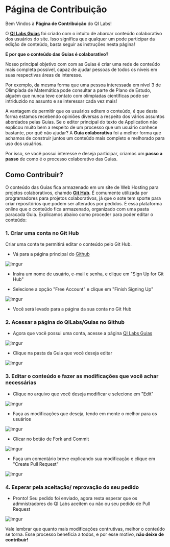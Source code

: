 # Página de Contribuição

Bem Vindos à **Página de Contribuição** do QI Labs!

O [**QI Labs Guias**](http://www.qilabs.org/guias) foi criado com o intuito de abarcar conteúdo colaborativo dos usuários do site. Isso significa que qualquer um pode participar da edição de conteúdo, basta seguir as instruções nesta página!

**E por que o conteúdo das Guias é colaborativo?**

Nosso principal objetivo com com as Guias é criar uma rede de conteúdo mais completa possível, capaz de ajudar pessoas de todos os níveis em suas respectivas áreas de interesse. 

Por exemplo, da mesma forma que uma pessoa interessada em nível 3 de Olimpíada de Matemática pode consultar a parte de Plano de Estudo, alguém que nunca teve contato com olimpíadas científicas pode ser intriduzido no assunto e se interessar cada vez mais!

A vantagem de permitir que os usuários editem o conteúdo, é que desta forma estamos recebendo opiniões diversas a respeito dos vários assuntos abordados pelas Guias. Se o editor principal do texto de Application não explicou muito bem a respeito de um processo que um usuário conhece bastante, por quê não ajudar? A **Guia colaborativa** foi a melhor forma que achamos de construir juntos um conteúdo mais completo e melhorado para uso dos usuários.

Por isso, se você possui interesse e deseja participar, criamos um **passo a passo** de como é o processo colaborativo das Guias.

## Como Contribuir?

O conteúdo das Guias fica armazenado em um site de Web Hosting para projetos colaborativos, chamdo [**Git Hub**](github.com). É comumente utilizada por programadores para projetos colaborativos, já que o sote tem sporte para criar repositórios que podem ser alterados por pedidos. É essa plataforma online que o conteúdo fica armazenado, organizado com uma pasta paracada Guia. Explicamos abaixo como proceder para poder editar o conteúdo:

### 1. Criar uma conta no Git Hub

Criar uma conta te permitirá editar o conteúdo pelo Git Hub.

- Vá para a página principal do [Github](https://github.com/)

![Imgur](http://i.imgur.com/5jCZXh9.png?1)

- Insira um nome de usuário, e-mail e senha, e clique em "Sign Up for Git Hub"

- Selecione a opção "Free Account" e clique em "Finish Signing Up"

![Imgur](http://i.imgur.com/iU8wChI.png)

- Você será levado para a página da sua conta no Git Hub

### 2. Acessar a página do QILabs/Guias no Github

- Agora que você possui uma conta, acesse a página [QI Labs Guias](https://github.com/QI-Labs/guias)  

![Imgur](http://i.imgur.com/h1Vu1zr.png)

- Clique na pasta da Guia que você deseja editar

![Imgur](http://i.imgur.com/FqZhEZs.png)

### 3. Editar o conteúdo e fazer as modificações que você achar necessárias

- Clique no arquivo que você deseja modificar e selecione em "Edit"

![Imgur](http://i.imgur.com/VlAKq8V.png)

- Faça as modificações que deseja, tendo em mente o melhor para os usuários

![Imgur](http://i.imgur.com/YdLFV7d.png)

- Clicar no botão de Fork and Commit

![Imgur](http://i.imgur.com/1NdBe5B.png)

- Faça um comentário breve explicando sua modificação e clique em "Create Pull Request"

![Imgur](http://i.imgur.com/jTRkkk5.png)

### 4. Esperar pela aceitação/ reprovação do seu pedido

- Pronto! Seu pedido foi enviado, agora resta esperar que os admnistradores do QI Labs aceitem ou não ou seu pedido de Pull Request

![Imgur](http://i.imgur.com/w1T1Io7.png)

Vale lembrar que quanto mais modificações contrutivas, melhor o conteúdo se torna. Esse processo beneficia a todos, e por esse motivo, **não deixe de contribuir!**
